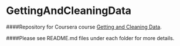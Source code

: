 # GettingAndCleaningData


####Repository for Coursera course [Getting and Cleaning Data](https://class.coursera.org/getdata-035). 

####Please see README.md files under each folder for more details.

